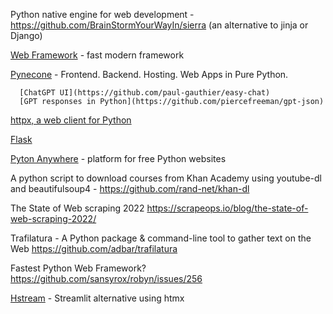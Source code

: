 
Python native engine for web development  - https://github.com/BrainStormYourWayIn/sierra
(an alternative to jinja or Django)

[Web Framework](https://github.com/ZeroIntensity/view.py) - fast modern framework

[Pynecone](https://pynecone.io/) - Frontend. Backend. Hosting. Web Apps in Pure Python.

      [ChatGPT UI](https://github.com/paul-gauthier/easy-chat)
      [GPT responses in Python](https://github.com/piercefreeman/gpt-json)

[httpx, a web client for Python](https://opensource.com/article/22/3/python-httpx)

[Flask](https://www.python-me.org/python-flask)


[Pyton Anywhere](https://blog.pythonanywhere.com/206/) - platform for free Python websites


A python script to download courses from Khan Academy using youtube-dl and beautifulsoup4 -
https://github.com/rand-net/khan-dl

The State of Web scraping 2022
https://scrapeops.io/blog/the-state-of-web-scraping-2022/

Trafilatura - A Python package & command-line tool to gather text on the Web
https://github.com/adbar/trafilatura

Fastest Python Web Framework?
https://github.com/sansyrox/robyn/issues/256

[Hstream](https://github.com/conradbez/hstream) - Streamlit alternative using htmx
